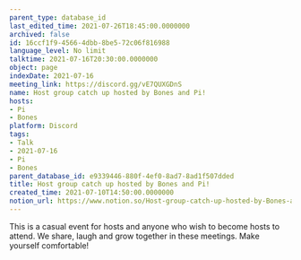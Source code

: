 ```yaml
---
parent_type: database_id
last_edited_time: 2021-07-26T18:45:00.0000000
archived: false
id: 16ccf1f9-4566-4dbb-8be5-72c06f816988
language_level: No limit
talktime: 2021-07-16T20:30:00.0000000
object: page
indexDate: 2021-07-16
meeting_link: https://discord.gg/vE7QUXGDnS
name: Host group catch up hosted by Bones and Pi!
hosts:
- Pi
- Bones
platform: Discord
tags:
- Talk
- 2021-07-16
- Pi
- Bones
parent_database_id: e9339446-880f-4ef0-8ad7-8ad1f507dded
title: Host group catch up hosted by Bones and Pi!
created_time: 2021-07-10T14:50:00.0000000
notion_url: https://www.notion.so/Host-group-catch-up-hosted-by-Bones-and-Pi-16ccf1f945664dbb8be572c06f816988
---
```


This is a casual event for hosts and anyone who wish to become hosts to attend.  We share, laugh and grow together in these meetings.  Make yourself comfortable!






